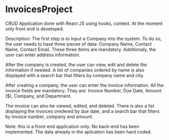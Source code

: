 # InvoicesProject
CRUD Application done with React JS using hooks, context. At the moment only front end is developed.

Description:
The first step is to input a Company into the system. To do so, the user needs to have three pieces of data: Company Name, Contact Name, Contact Email. These three items are mandatory. Additionaly, the user can enter address information.

After the company is created, the user can view, edit and delete the information if needed. A list of companies ordered by name is also displayed with a search bar that filters by company name and city.

After creating a company, the user can enter the invoice information. All the invoice fields are mandatory. They are: Invoice Number, Due Date, Amount ($), Company, and Department.

The invoice can also be viewed, edited, and deleted. There is also a list displaying the invoices oredered by due date, and a search bar that filters by invoice number, company and amount.

Note: this is a front-end application only. No back-end has been implemented. The data already in the aplication has been hard coded.
